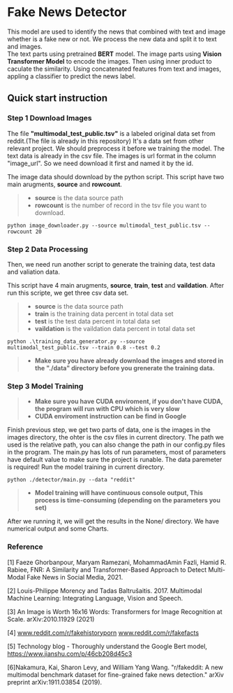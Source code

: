 # Fake News Detector

This model are used to identify the news that combined with text and image whether is a fake new or not. We process the new data and split it to text and images.  
The text parts using pretrained **BERT** model.
The image parts using **Vision Transformer Model** to encode the images. 
Then using inner product to caculate the similarity.
Using concatenated features from text and images, appling a classifier to predict the news label.

## Quick start instruction

### Step 1 Download Images
The file **"multimodal_test_public.tsv"** is a labeled original data set from reddit.(The file is already in this repository) It's a data set from other relevant project.
We should preprocess it before we training the model.
The text data is already in the csv file. The images is url format in the column "image_url". So we need download it first and named it by the id.

The image data should download by the python script.
This script have two main arugments, **source** and **rowcount**.

>* **source** is the data source path
>* **rowcount** is the number of record in the tsv file you want to download.
```
python image_downloader.py --source multimodal_test_public.tsv --rowcount 20
```
### Step 2 Data Processing
Then, we need run another script to generate the training data, test data and valiation data.

This script have 4 main arugments, **source**, **train**, **test** and **vaildation**.
After run this scripte, we get three csv data set.

>* **source** is the data source path
>* **train** is the training data percent in total data set
>* **test** is the test data percent in total data set
>* **vaildation** is the vaildation data percent in total data set

```
python .\training_data_generator.py --source multimodal_test_public.tsv --train 0.8 --test 0.2
```
>* **Make sure you have already download the images and stored in the "./data" directory before you grenerate the training data.**



### Step 3 Model Training
>* **Make sure you have CUDA enviroment, if you don't have CUDA, the program will run with CPU which is very slow**
>* **CUDA enviroment instruction can be find in Google**

Finish previous step, we get two parts of data, one is the images in the images directory, the ohter is the csv files in current directory.
The path we used is the relative path, you can also change the path in our config.py files in the program.
The main.py has lots of run parameters, most of parameters have default value to make sure the project is runable. The data paremeter is required!
Run the model training in current directory.
```
python ./detector/main.py --data "reddit"
```
>* **Model training will have continuous console output, This process is time-consuming (depending on the parameters you set)**

After we running it, we will get the results in the None/ directory. We have numerical output and some Charts.

### Reference
[1] Faeze Ghorbanpour, Maryam Ramezani, MohammadAmin Fazli, Hamid R. Rabiee, FNR: A Similarity and Transformer-Based Approach to Detect Multi-Modal Fake News in Social Media, 2021.

[2] Louis-Philippe Morency and Tadas Baltrušaitis. 2017. Multimodal Machine Learning: Integrating Language, Vision and Speech.

[3] An Image is Worth 16x16 Words: Transformers for Image Recognition at Scale. arXiv:2010.11929 (2021)

[4] www.reddit.com/r/fakehistoryporn  www.reddit.com/r/fakefacts 

[5] Technology blog - Thoroughly understand the Google Bert model, https://www.jianshu.com/p/46cb208d45c3

[6]Nakamura, Kai, Sharon Levy, and William Yang Wang. "r/fakeddit: A new multimodal benchmark dataset for fine-grained fake news detection." arXiv preprint arXiv:1911.03854 (2019).
